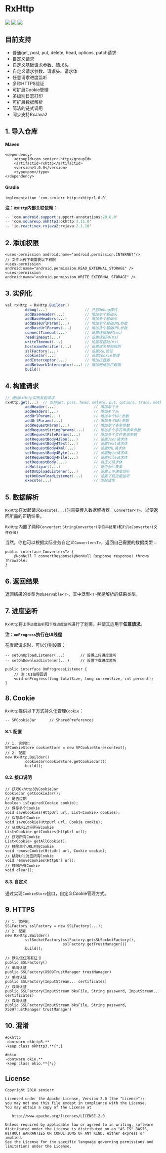 # RxHttp

[![](https://img.shields.io/badge/release-v1.0.0-blue.svg)](https://github.com/senierr/RxHttp)
[![](https://img.shields.io/badge/build-passing-brightgreen.svg)](https://github.com/senierr/RxHttp)
[![](https://img.shields.io/badge/license-Apache%202.0-blue.svg)](https://www.apache.org/licenses/LICENSE-2.0)

## 目前支持
* 普通get, post, put, delete, head, options, patch请求
* 自定义请求
* 自定义基础请求参数、请求头
* 自定义请求参数、请求头、请求体
* 任意请求进度监听
* 多种HTTPS验证
* 可扩展Cookie管理
* 多级别日志打印
* 可扩展数据解析
* 简洁的链式调用
* 同步支持RxJava2

## 1. 导入仓库

#### Maven
```
<dependency>
    <groupId>com.senierr.http</groupId>
    <artifactId>rxhttp</artifactId>
    <version>1.0.0</version>
    <type>pom</type>
</dependency>
```

#### Gradle
```
implementation 'com.senierr.http:rxhttp:1.0.0'
```

**注：`RxHttp`内部关联依赖：**

```java
-- 'com.android.support:support-annotations:28.0.0'
-- 'com.squareup.okhttp3:okhttp:3.11.0'
-- 'io.reactivex.rxjava2:rxjava:2.1.10'
```

## 2. 添加权限

```
<uses-permission android:name="android.permission.INTERNET"/>
// 文件上传下载需要以下权限
<uses-permission android:name="android.permission.READ_EXTERNAL_STORAGE" />
<uses-permission android:name="android.permission.WRITE_EXTERNAL_STORAGE" />
```

## 3. 实例化

```java
val rxHttp = RxHttp.Builder()
        .debug(...)                 // 开启Debug模式
        .addBaseHeader(...)         // 增加单个基础头
        .addBaseHeaders(...)        // 增加多个基础头
        .addBaseUrlParam(...)       // 增加单个基础URL参数
        .addBaseUrlParams(...)      // 增加多个基础URL参数
        .connectTimeout(...)        // 设置连接超时(ms)
        .readTimeout(...)           // 设置读超时(ms)
        .writeTimeout(...)          // 设置写超时(ms)
        .hostnameVerifier(...)      // 设置域名校验规则
        .sslFactory(...)            // 设置SSL验证
        .cookieJar(...)             // 设置Cookie管理
        .addInterceptor(...)        // 增加拦截器
        .addNetworkInterceptor(...) // 增加网络层拦截器
        .build()
```

## 4. 构建请求

```java
// 通过RxHttp实例发起请求
rxHttp.get(...)  // 支持get、post、head、delete、put、options、trace、method(自定义请求)
        .addHeader(...)                 // 增加单个头
        .addHeaders(...)                // 增加多个头
        .addUrlParam(...)               // 增加单个URL参数
        .addUrlParams(...)              // 增加多个URL参数
        .addRequestParam(...)           // 增加单个表单参数
        .addRequestStringParams(...)    // 增加多个字符串表单参数
        .addRequestFileParams(...)      // 增加多个文件表单参数
        .setRequestBody4JSon(...)       // 设置Json请求体
        .setRequestBody4Text(...)       // 设置Text请求体
        .setRequestBody4Xml(...)        // 设置XML请求体
        .setRequestBody4Byte(...)       // 设置Byte请求体
        .setRequestBody4File(...)       // 设置File请求体
        .setRequestBody(...)            // 自定义请求体
        .isMultipart(...)               // 是否分片表单
        .setOnUploadListener(...)       // 设置上传进度监听
        .setOnDownloadListener(...)     // 设置下载进度监听
        .execute(...)                   // 发起请求
```

## 5. 数据解析

``RxHttp``在发起请求``execute(...)``时需要传入数据解析器：``Converter<T>``，以便返回所需的正确结果。

``RxHttp``内置了两种``Converter``: ``StringConverter(字符串结果)``和``FileConverter(文件存储)``

当然，你也可以根据实际业务自定义``Converter<T>``，返回自己需要的数据类型：

```
public interface Converter<T> {
    @NonNull T convertResponse(@NonNull Response response) throws Throwable;
}
```

## 6. 返回结果

返回结果的类型为``Observable<T>``，其中泛型``<T>``就是解析的结果类型。

## 7. 进度监听

``RxHttp``将``上传进度监听``和``下载进度监听``进行了剥离，并使其适用于**任意请求**。

**注：``onProgress``执行在UI线程**

在发起请求时，可以分别设置：
```
-- setOnUploadListener(...)       // 设置上传进度监听
-- setOnDownloadListener(...)     // 设置下载进度监听

public interface OnProgressListener {
    // 注：UI线程回调
    void onProgress(long totalSize, long currentSize, int percent);
}
```

## 8. Cookie

``RxHttp``提供以下方式持久化管理``Cookie``：
```
-- SPCookieJar      // SharedPreferences
```

#### 8.1. 配置

```
// 1. 实例化
SPCookieStore cookieStore = new SPCookieStore(context);
// 2. 配置
new RxHttp.Builder()
        .cookieJar(cookieStore.getCookieJar())
        .build();
```

#### 8.2. 接口说明
```
// 获取Okhttp3的CookieJar
CookieJar getCookieJar();
// 是否过期
boolean isExpired(Cookie cookie);
// 保存多个Cookie
void saveCookies(HttpUrl url, List<Cookie> cookies);
// 保存单个Cookie
void saveCookie(HttpUrl url, Cookie cookie);
// 获取URL对应所有Cookie
List<Cookie> getCookies(HttpUrl url);
// 获取所有Cookie
List<Cookie> getAllCookie();
// 移除单个URL对应Cookie
void removeCookie(HttpUrl url, Cookie cookie);
// 移除URL对应所有Cookie
void removeCookies(HttpUrl url);
// 移除所有Cookie
void clear();
```

#### 8.3. 自定义

通过实现``CookieStore``接口，自定义Cookie管理方式。

## 9. HTTPS

```
// 1. 实例化
SSLFactory sslFactory = new SSLFactory(...);
// 2. 配置
new RxHttp.Builder()
        .sslSocketFactory(sslFactory.getsSLSocketFactory(),
                          sslFactory.getTrustManager())
        .build();

// 默认信任所有证书
public SSLFactory()
// 单向认证
public SSLFactory(X509TrustManager trustManager)
// 单向认证
public SSLFactory(InputStream... certificates)
// 双向认证
public SSLFactory(InputStream bksFile, String password, InputStream... certificates)
// 双向认证
public SSLFactory(InputStream bksFile, String password, X509TrustManager trustManager)
```

## 10. 混淆

```
#okhttp
-dontwarn okhttp3.**
-keep class okhttp3.**{*;}

#okio
-dontwarn okio.**
-keep class okio.**{*;}
```

## License

```
Copyright 2018 senierr

Licensed under the Apache License, Version 2.0 (the "License");
you may not use this file except in compliance with the License.
You may obtain a copy of the License at

   http://www.apache.org/licenses/LICENSE-2.0

Unless required by applicable law or agreed to in writing, software
distributed under the License is distributed on an "AS IS" BASIS,
WITHOUT WARRANTIES OR CONDITIONS OF ANY KIND, either express or implied.
See the License for the specific language governing permissions and
limitations under the License.
```
